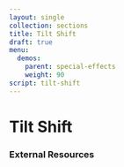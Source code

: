 ```yaml
---
layout: single
collection: sections
title: Tilt Shift
draft: true
menu:
  demos:
    parent: special-effects
    weight: 90
script: tilt-shift
---
```


# Tilt Shift

### External Resources
